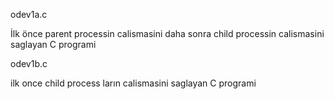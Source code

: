 odev1a.c

İlk önce parent processin calismasini daha sonra child processin calismasini saglayan C programi

odev1b.c

ilk once child process ların calismasini saglayan C programi 
